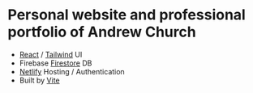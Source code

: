 # Personal website and professional portfolio of Andrew Church

* [React](https://react.dev/) / [Tailwind](https://tailwindcss.com/) UI
* Firebase [Firestore](https://firebase.google.com/) DB
* [Netlify](https://www.netlify.com/) Hosting / Authentication
* Built by [Vite](https://vitejs.dev/)